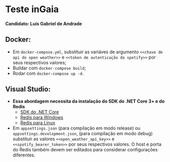 # Teste inGaia
#### Candidato: Luís Gabriel de Andrade

## Docker:
- Em `docker-compose.yml`, substituir as variáves de argumento `<<chave de api do open weather>>` e `<<token de autenticação do spotify>>` por seus respectivos valores;
- Buildar com `docker-compose build`;
- Rodar com `docker-compose up -d`.

## Visual Studio:
- **Essa abordagem necessita da instalação do SDK do .NET Core 3+ e do Redis**
  - [SDK do .NET Core](https://dotnet.microsoft.com/download)
  - [Redis para Windows](https://github.com/dmajkic/redis/downloads)
  - [Redis para Linux](https://redis.io/download)
- Em `appsettings.json` (para compilação em modo release) ou `appsettings.development.json`, (para compilação em modo debug) substituir as valores  `<<open_weather_api_key>>` e `<<spotify_bearer_token>>` por seus respectivos valores. O host e porta do Redis também devem ser editados para considerar configurações diferentes.
